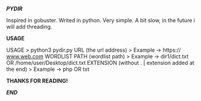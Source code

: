 ***PYDIR***

Inspired in gobuster.
Writed in python.
Very simple.
A bit slow, in the future i will add threading.

**USAGE**

USAGE > python3 pydir.py
URL (the url address) > Example -> https:// www.web.com 
WORDLIST PATH (wordlist path) > Example -> dir1/dict.txt OR /home/user/Desktop/dict.txt 
EXTENSION (without . | extension added at the end) > Example -> php OR txt

**THANKS FOR READING!**

***END***
